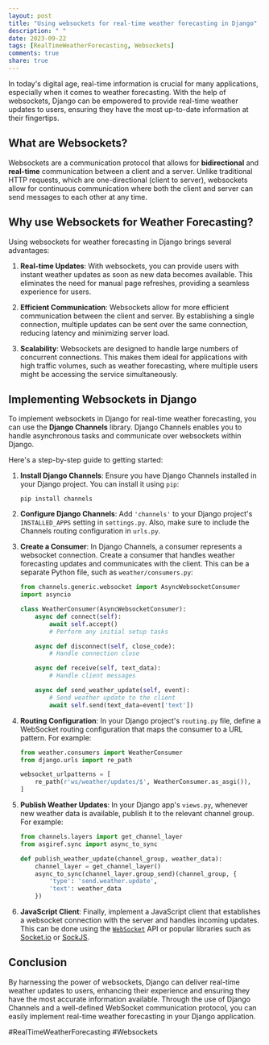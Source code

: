 ```yaml
---
layout: post
title: "Using websockets for real-time weather forecasting in Django"
description: " "
date: 2023-09-22
tags: [RealTimeWeatherForecasting, Websockets]
comments: true
share: true
---
```


In today's digital age, real-time information is crucial for many applications, especially when it comes to weather forecasting. With the help of websockets, Django can be empowered to provide real-time weather updates to users, ensuring they have the most up-to-date information at their fingertips.

## What are Websockets?

Websockets are a communication protocol that allows for **bidirectional** and **real-time** communication between a client and a server. Unlike traditional HTTP requests, which are one-directional (client to server), websockets allow for continuous communication where both the client and server can send messages to each other at any time.

## Why use Websockets for Weather Forecasting?

Using websockets for weather forecasting in Django brings several advantages:

1. **Real-time Updates**: With websockets, you can provide users with instant weather updates as soon as new data becomes available. This eliminates the need for manual page refreshes, providing a seamless experience for users.

2. **Efficient Communication**: Websockets allow for more efficient communication between the client and server. By establishing a single connection, multiple updates can be sent over the same connection, reducing latency and minimizing server load.

3. **Scalability**: Websockets are designed to handle large numbers of concurrent connections. This makes them ideal for applications with high traffic volumes, such as weather forecasting, where multiple users might be accessing the service simultaneously.

## Implementing Websockets in Django

To implement websockets in Django for real-time weather forecasting, you can use the **Django Channels** library. Django Channels enables you to handle asynchronous tasks and communicate over websockets within Django.

Here's a step-by-step guide to getting started:

1. **Install Django Channels**: Ensure you have Django Channels installed in your Django project. You can install it using `pip`:

   ```shell
   pip install channels
   ```

2. **Configure Django Channels**: Add `'channels'` to your Django project's `INSTALLED_APPS` setting in `settings.py`. Also, make sure to include the Channels routing configuration in `urls.py`.

3. **Create a Consumer**: In Django Channels, a consumer represents a websocket connection. Create a consumer that handles weather forecasting updates and communicates with the client. This can be a separate Python file, such as `weather/consumers.py`:

   ```python
   from channels.generic.websocket import AsyncWebsocketConsumer
   import asyncio
   
   class WeatherConsumer(AsyncWebsocketConsumer):
       async def connect(self):
           await self.accept()
           # Perform any initial setup tasks
   
       async def disconnect(self, close_code):
           # Handle connection close
   
       async def receive(self, text_data):
           # Handle client messages
   
       async def send_weather_update(self, event):
           # Send weather update to the client
           await self.send(text_data=event['text'])
   ```

4. **Routing Configuration**: In your Django project's `routing.py` file, define a WebSocket routing configuration that maps the consumer to a URL pattern. For example:

   ```python
   from weather.consumers import WeatherConsumer
   from django.urls import re_path
   
   websocket_urlpatterns = [
       re_path(r'ws/weather/updates/$', WeatherConsumer.as_asgi()),
   ]
   ```

5. **Publish Weather Updates**: In your Django app's `views.py`, whenever new weather data is available, publish it to the relevant channel group. For example:

   ```python
   from channels.layers import get_channel_layer
   from asgiref.sync import async_to_sync
   
   def publish_weather_update(channel_group, weather_data):
       channel_layer = get_channel_layer()
       async_to_sync(channel_layer.group_send)(channel_group, {
           'type': 'send.weather.update',
           'text': weather_data
       })
   ```

6. **JavaScript Client**: Finally, implement a JavaScript client that establishes a websocket connection with the server and handles incoming updates. This can be done using the [`WebSocket`](https://developer.mozilla.org/en-US/docs/Web/API/WebSocket) API or popular libraries such as [Socket.io](https://socket.io/) or [SockJS](https://sockjs.org/).

## Conclusion

By harnessing the power of websockets, Django can deliver real-time weather updates to users, enhancing their experience and ensuring they have the most accurate information available. Through the use of Django Channels and a well-defined WebSocket communication protocol, you can easily implement real-time weather forecasting in your Django application.

#RealTimeWeatherForecasting #Websockets